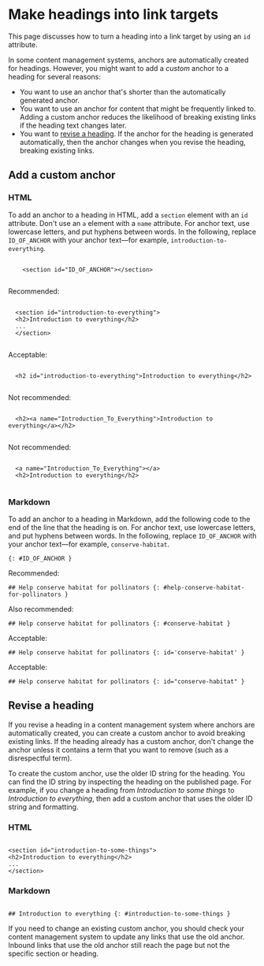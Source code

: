 
# Make headings into link targets  

This page discusses how to turn a heading into a link target by using an
`id` attribute.

In some content management systems, anchors are automatically created for headings. However, you
might want to add a *custom* anchor to a heading for several reasons:

* You want to use an anchor that's shorter than the automatically generated anchor.
* You want to use an anchor for content that might be frequently linked to. Adding a custom
  anchor reduces the likelihood of breaking existing links if the heading text changes later.
* You want to [revise a heading](#changing-an-anchor). If the
  anchor for the heading is generated automatically, then the anchor changes when you revise
  the heading, breaking existing links.

## Add a custom anchor

### HTML

To add an anchor to a heading in HTML, add a `section` element
with an `id` attribute. Don't use an `a` element with
a `name` attribute. For anchor text, use lowercase letters, and
put hyphens between words. In the following, replace
`ID_OF_ANCHOR` with your anchor text—for example,
`introduction-to-everything`.

```

    <section id="ID_OF_ANCHOR"></section>
  
```

Recommended:

```

  <section id="introduction-to-everything">
  <h2>Introduction to everything</h2>
  ...
  </section>
  
```

Acceptable:

```

  <h2 id="introduction-to-everything">Introduction to everything</h2>
  
```

Not recommended:

```

  <h2><a name="Introduction_To_Everything">Introduction to everything</a></h2>
  
```

Not recommended:

```

  <a name="Introduction_To_Everything"></a>
  <h2>Introduction to everything</h2>
  
```

### Markdown

To add an anchor to a heading in Markdown, add the following code to the
end of the line that the heading is on. For anchor text, use lowercase
letters, and put hyphens between words. In the following, replace
`ID_OF_ANCHOR` with your anchor text—for example,
`conserve-habitat`.

```
{: #ID_OF_ANCHOR }
```

Recommended:

```
## Help conserve habitat for pollinators {: #help-conserve-habitat-for-pollinators }
```

Also recommended:

```
## Help conserve habitat for pollinators {: #conserve-habitat }
```

Acceptable:

```
## Help conserve habitat for pollinators {: id='conserve-habitat' }
```

Acceptable:

```
## Help conserve habitat for pollinators {: id="conserve-habitat" }
```

## Revise a heading

If you revise a heading in a content management system where anchors are automatically created,
you can create a custom anchor to avoid breaking existing links. If the heading already has a
custom anchor, don't change the anchor unless it contains a term that you want to remove (such as
a disrespectful term).

To create the custom anchor, use the older ID string for the heading. You can find the ID
string by inspecting the heading on the published page. For example, if you change a heading from
*Introduction to some things* to *Introduction to everything*, then add a custom anchor
that uses the older ID string and formatting.

### HTML

```

<section id="introduction-to-some-things">
<h2>Introduction to everything</h2>
...
</section>

```

### Markdown

```

## Introduction to everything {: #introduction-to-some-things }

```

If you need to change an existing custom anchor, you should check your content management
system to update any links that use the old anchor. Inbound links that use the old anchor still
reach the page but not the specific section or heading.

